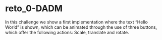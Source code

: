 # reto_0-DADM
In this challenge we show a first implementation where the text “Hello World” is shown, which can be animated through the use of three buttons, which offer the following actions: Scale, translate and rotate.
